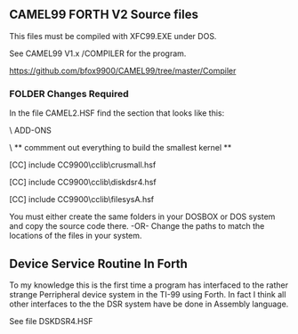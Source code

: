 ## CAMEL99 FORTH V2 Source files
This files must be compiled with XFC99.EXE under DOS.

See CAMEL99 V1.x /COMPILER for the program.

https://github.com/bfox9900/CAMEL99/tree/master/Compiler


### FOLDER Changes Required
In the file CAMEL2.HSF find the section that looks like this:

\ ADD-ONS

\ ** commment out everything to build the smallest kernel  **

 [CC] include CC9900\cclib\crusmall.hsf
 
 [CC] include CC9900\cclib\diskdsr4.hsf

[CC] include CC9900\cclib\filesysA.hsf

 You must either create the same folders in your DOSBOX or DOS system
 and copy the source code there.
                             -OR-
Change the paths to match the locations of the files in your system.

## Device Service Routine In Forth
To my knowledge this is the first time a program has interfaced to the rather strange Perripheral device  system in the TI-99 using Forth.
In fact I think all other interfaces to the the DSR system have be done in Assembly language.

See file DSKDSR4.HSF
